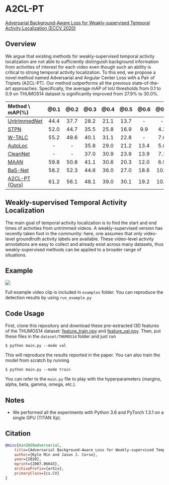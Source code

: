 # A2CL-PT
[Adversarial Background-Aware Loss for Weakly-supervised Temporal Activity Localization (ECCV 2020)](http://arxiv.org/abs/2007.06643)

## Overview
We argue that existing methods for weakly-supervised temporal activity localization are not able to sufficiently distinguish background information from activities of interest for each video even though such an ability is critical to strong temporal activity localization. To this end, we propose a novel method named Adversarial and Angular Center Loss with a Pair of Triplets (A2CL-PT). Our method outperforms all the previous state-of-the-art approaches. Specifically, the average mAP of IoU thresholds from 0.1 to 0.9 on THUMOS14 dataset is significantly improved from 27.9% to 30.0%.

| Method \ mAP(%) | @0.1 | @0.2 | @0.3 | @0.4 | @0.5 | @0.6 | @0.7 | @0.8 | @0.9 | AVG |
|:----------------|:----:|:----:|:----:|:----:|:----:|:----:|:----:|:----:|:----:|:----:|
| [UntrimmedNet](https://arxiv.org/abs/1703.03329) | 44.4 | 37.7 | 28.2 | 21.1 | 13.7 | - | - | - | - | - |
| [STPN](https://arxiv.org/abs/1712.05080) | 52.0 | 44.7 | 35.5 | 25.8 | 16.9 | 9.9 | 4.3 | 1.2 | 0.1 | 21.2 |
| [W-TALC](https://arxiv.org/abs/1807.10418) | 55.2 | 49.6 | 40.1 | 31.1 | 22.8 | - | 7.6 | - | - | - |
| [AutoLoc](https://arxiv.org/abs/1807.08333) | - | - | 35.8 | 29.0 | 21.2 | 13.4 | 5.8 | - | - | - |
| [CleanNet](https://openaccess.thecvf.com/content_ICCV_2019/html/Liu_Weakly_Supervised_Temporal_Action_Localization_Through_Contrast_Based_Evaluation_Networks_ICCV_2019_paper.html) | - | - | 37.0 | 30.9 | 23.9 | 13.9 | 7.1 | - | - | - |
| [MAAN](https://arxiv.org/abs/1905.08586) | 59.8 | 50.8 | 41.1 | 30.6 | 20.3 | 12.0 | 6.9 | 2.6 | 0.2 | 24.9 |
| [BaS-Net](https://arxiv.org/abs/1911.09963) | 58.2 | 52.3 | 44.6 | 36.0 | 27.0 | 18.6 | 10.4 | 3.9 | 0.5 | 27.9 |
| [A2CL-PT (Ours)](http://arxiv.org/abs/2007.06643) | 61.2 | 56.1 | 48.1 | 39.0 | 30.1 | 19.2 | 10.6 | 4.8 | 1.0 | 30.0 |

## Weakly-supervised Temporal Activity Localization
The main goal of temporal activity localization is to find the start and end times of activities from untrimmed videos. A weakly-supervised version has recently taken foot in the community: here, one assumes that only video-level groundtruth activity labels are available. These video-level activity annotations are easy to collect and already exist across many datasets, thus weakly-supervised methods can be applied to a broader range of situations.

## Example
![](examples/LongJump.gif)

Full example video clip is included in `examples` folder. You can reproduce the detection results by using `run_example.py`

## Code Usage
First, clone this repository and download these pre-extracted I3D features of the THUMOS14 dataset: [feature\_train.npy](https://drive.google.com/uc?export=download&id=15qQIX7EJXmbtZr__U6msnBIzjzAH7ISc) and [feature\_val.npy](https://drive.google.com/uc?export=download&id=1YZcpmHdbiguxNNsZppIj456b3_7Y3a9W).
Then, put these files in the `dataset/THUMOS14` folder and just run

`$ python main.py --mode val`

This will reproduce the results reported in the paper.
You can also train the model from scratch by running

`$ python main.py --mode train`

You can refer to the `main.py` file to play with the hyperparameters (margins, alpha, beta, gamma, omega, etc.).

## Notes
- We performed all the experiments with Python 3.6 and PyTorch 1.3.1 on a single GPU (TITAN Xp).

## Citation
```bibtex
@misc{min2020adversarial,
    title={Adversarial Background-Aware Loss for Weakly-supervised Temporal Activity Localization},
    author={Kyle Min and Jason J. Corso},
    year={2020},
    eprint={2007.06643},
    archivePrefix={arXiv},
    primaryClass={cs.CV}
}
```
